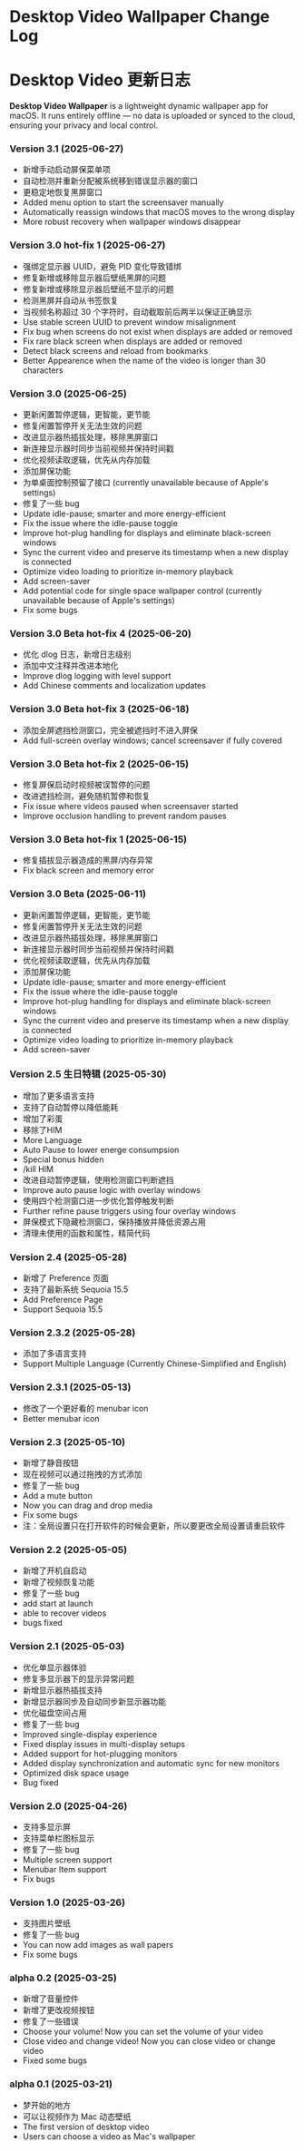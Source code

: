 # Desktop Video Wallpaper Change Log

# Desktop Video 更新日志

**Desktop Video Wallpaper** is a lightweight dynamic wallpaper app for macOS. It runs entirely offline — no data is uploaded or synced to the cloud, ensuring your privacy and local control.

### Version 3.1 (2025-06-27)

- 新增手动启动屏保菜单项
- 自动检测并重新分配被系统移到错误显示器的窗口
- 更稳定地恢复黑屏窗口
- Added menu option to start the screensaver manually
- Automatically reassign windows that macOS moves to the wrong display
- More robust recovery when wallpaper windows disappear

### Version 3.0 hot-fix 1 (2025-06-27)

- 强绑定显示器 UUID，避免 PID 变化导致错绑
- 修复新增或移除显示器后壁纸黑屏的问题
- 修复新增或移除显示器后壁纸不显示的问题
- 检测黑屏并自动从书签恢复
- 当视频名称超过 30 个字符时，自动截取前后两半以保证正确显示
- Use stable screen UUID to prevent window misalignment
- Fix bug when screens do not exist when displays are added or removed
- Fix rare black screen when displays are added or removed
- Detect black screens and reload from bookmarks
- Better Appearence when the name of the video is longer than 30 characters

### Version 3.0 (2025-06-25)

* 更新闲置暂停逻辑，更智能，更节能
* 修复闲置暂停开关无法生效的问题
* 改进显示器热插拔处理，移除黑屏窗口
* 新连接显示器时同步当前视频并保持时间戳
* 优化视频读取逻辑，优先从内存加载
* 添加屏保功能
* 为单桌面控制预留了接口 (currently unavailable because of Apple's settings)
* 修复了一些 bug
* Update idle-pause; smarter and more energy-efficient
* Fix the issue where the idle-pause toggle
* Improve hot-plug handling for displays and eliminate black-screen windows
* Sync the current video and preserve its timestamp when a new display is connected
* Optimize video loading to prioritize in-memory playback
* Add screen-saver
* Add potential code for single space wallpaper control (currently unavailable because of Apple's settings)
* Fix some bugs

### Version 3.0 Beta hot-fix 4 (2025-06-20)

- 优化 dlog 日志，新增日志级别
- 添加中文注释并改进本地化
- Improve dlog logging with level support
- Add Chinese comments and localization updates

### Version 3.0 Beta hot-fix 3 (2025-06-18)

- 添加全屏遮挡检测窗口，完全被遮挡时不进入屏保
- Add full-screen overlay windows; cancel screensaver if fully covered

### Version 3.0 Beta hot-fix 2 (2025-06-15)

- 修复屏保启动时视频被误暂停的问题
- 改进遮挡检测，避免随机暂停和恢复
- Fix issue where videos paused when screensaver started
- Improve occlusion handling to prevent random pauses

### Version 3.0 Beta hot-fix 1 (2025-06-15)

- 修复插拔显示器造成的黑屏/内存异常
- Fix black screen and memory error

### Version 3.0 Beta (2025-06-11)

- 更新闲置暂停逻辑，更智能，更节能
- 修复闲置暂停开关无法生效的问题
- 改进显示器热插拔处理，移除黑屏窗口
- 新连接显示器时同步当前视频并保持时间戳
- 优化视频读取逻辑，优先从内存加载
- 添加屏保功能
- Update idle-pause; smarter and more energy-efficient
- Fix the issue where the idle-pause toggle
- Improve hot-plug handling for displays and eliminate black-screen windows
- Sync the current video and preserve its timestamp when a new display is connected
- Optimize video loading to prioritize in-memory playback
- Add screen-saver

### Version 2.5 生日特辑 (2025-05-30)

- 增加了更多语言支持
- 支持了自动暂停以降低能耗
- 增加了彩蛋
- 移除了HIM
- More Language
- Auto Pause to lower energe consumpsion
- Special bonus hidden
- /kill HIM
- 改进自动暂停逻辑，使用检测窗口判断遮挡
- Improve auto pause logic with overlay windows
- 使用四个检测窗口进一步优化暂停触发判断
- Further refine pause triggers using four overlay windows
- 屏保模式下隐藏检测窗口，保持播放并降低资源占用
- 清理未使用的函数和属性，精简代码

### Version 2.4 (2025-05-28)

- 新增了 Preference 页面
- 支持了最新系统 Sequoia 15.5
- Add Preference Page
- Support Sequoia 15.5

### Version 2.3.2 (2025-05-28)

- 添加了多语言支持
- Support Multiple Language (Currently Chinese-Simplified and English)

### Version 2.3.1 (2025-05-13)

- 修改了一个更好看的 menubar icon
- Better menubar icon

### Version 2.3 (2025-05-10)

* 新增了静音按钮
* 现在视频可以通过拖拽的方式添加
* 修复了一些 bug
* Add a mute button
* Now you can drag and drop media
* Fix some bugs
* 注：全局设置只在打开软件的时候会更新，所以要更改全局设置请重启软件

### Version 2.2 (2025-05-05)

* 新增了开机自启动
* 新增了视频恢复功能
* 修复了一些 bug
* add start at launch
* able to recover videos
* bugs fixed

### Version 2.1 (2025-05-03)

* 优化单显示器体验
* 修复多显示器下的显示异常问题
* 新增显示器热插拔支持
* 新增显示器同步及自动同步新显示器功能
* 优化磁盘空间占用
* 修复了一些 bug
* Improved single-display experience
* Fixed display issues in multi-display setups
* Added support for hot-plugging monitors
* Added display synchronization and automatic sync for new monitors
* Optimized disk space usage
* Bug fixed

### Version 2.0 (2025-04-26)

* 支持多显示屏
* 支持菜单栏图标显示
* 修复了一些 bug
* Multiple screen support
* Menubar Item support
* Fix bugs

### Version 1.0 (2025-03-26)

* 支持图片壁纸
* 修复了一些 bug
* You can now add images as wall papers
* Fix some bugs

### alpha 0.2 (2025-03-25)

* 新增了音量控件
* 新增了更改视频按钮
* 修复了一些错误
* Choose your volume! Now you can set the volume of your video
* Close video and change video! Now you can close video or change video
* Fixed some bugs

### alpha 0.1 (2025-03-21)

- 梦开始的地方
- 可以让视频作为 Mac 动态壁纸
- The first version of desktop video
- Users can choose a video as Mac's wallpaper
